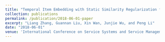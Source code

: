 ```yaml
---
title: "Temporal Item Embedding with Static Similarity Regularization for Sequential Recommendation"
collection: publications
permalink: /publication/2018-06-01-paper
excerpt: "Liang Zhang, Guannan Liu, Xin Wan, Junjie Wu, and Peng Li"
date: "2018-06-01"
venue: 'International Conference on Service Systems and Service Management (ICSSSM)'
---
```

